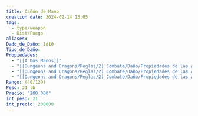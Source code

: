 ```yaml
---
title: Cañón de Mano
creation date: 2024-02-14 13:05
tags:
  - type/weapon
  - Dist/Fuego
aliases: 
Dado_de_Daño: 1d10
Tipo_de_Daño: 
Propiedades:
  - "[[A Dos Manos]]"
  - "[[Dungeons and Dragons/Reglas/2) Combate/Daño/Propiedades de las Armas/Munición]]"
  - "[[Dungeons and Dragons/Reglas/2) Combate/Daño/Propiedades de las Armas/Cargar]]"
  - "[[Dungeons and Dragons/Reglas/2) Combate/Daño/Propiedades de las Armas/Pesada]]"
Rango: (40/120)
Peso: 21 lb
Precio: "200.000"
int_peso: 21
int_precio: 200000
---
```



